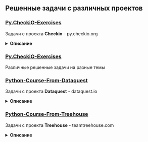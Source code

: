 ## Решенные задачи с различных проектов

### [Py.CheckiO-Exercises](Py.CheckiO-Exercises/README.md)

Задачи с проекта **Checkio** - py.checkio.org

<details><summary><b>Описание</b></summary>

Coding games for beginners and advanced programmers where you can improve your coding skills by solving engaging challenges and fun task using Python and JavaScript

</details>

### [Py.CheckiO-Exercises](Python-Any-Tasks/README.md)

Различные решенные задачи на разные темы

### [Python-Course-From-Dataquest](Python-Course-From-Dataquest/README.md)

Задачи с проекта **Dataquest** - dataquest.io

<details><summary><b>Описание</b></summary>

Проект для изучения науки о данных (data science) Dataquest построен в форме Codecademy — пользователь изучает науку, выполняя различные задания.

</details>

### [Python-Course-From-Treehouse](Python-Course-From-Treehouse/README.md)

Задачи с проекта **Treehouse** - teamtreehouse.com

<details><summary><b>Описание</b></summary>

Treehouse or (Teamtreehouse) is an online technology school that offers beginner to advanced courses in web design, web development, mobile development and game development.

</details>